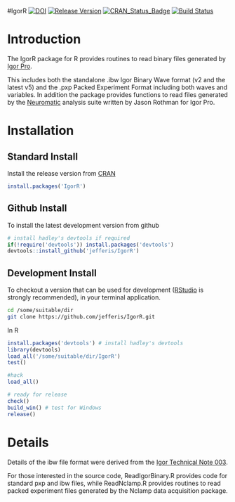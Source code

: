 #IgorR
[![DOI](https://img.shields.io/badge/doi-10.5281%2Fzenodo.10230-blue.svg)](http://dx.doi.org/10.5281/zenodo.10230) 
[![Release Version](https://img.shields.io/github/release/jefferis/IgorR.svg)](https://github.com/jefferis/IgorR/releases/latest) 
[![CRAN_Status_Badge](http://www.r-pkg.org/badges/version/IgorR)](https://cran.r-project.org/package=IgorR) 
[![Build Status](https://travis-ci.org/jefferis/IgorR.svg?branch=master)](https://travis-ci.org/jefferis/IgorR)

Introduction
============
The IgorR package for R provides routines to read binary files generated by [Igor Pro](http://www.wavemetrics.com).

This includes both the standalone .ibw Igor Binary Wave format (v2 and the latest v5) and the .pxp Packed Experiment Format including both waves and variables.  In addition the package provides functions to read files generated by the [Neuromatic](http://www.neuromatic.thinkrandom.com) analysis suite written by Jason Rothman for Igor Pro.

Installation
============
Standard Install
----------------
Install the release version from [CRAN](http://cran.r-project.org/)

```r
install.packages('IgorR')
```

Github Install
--------------
To install the latest development version from github

```r
# install hadley's devtools if required
if(!require('devtools')) install.packages('devtools')
devtools::install_github('jefferis/IgorR')
```

Development Install
-------------------
To checkout a version that can be used for development 
([RStudio](http://www.rstudio.com/products/RStudio/) is strongly recommended), 
in your terminal application.

```sh
cd /some/suitable/dir
git clone https://github.com/jefferis/IgorR.git
```

In R

```r
install.packages('devtools') # install hadley's devtools
library(devtools)
load_all('/some/suitable/dir/IgorR')
test()

#hack
load_all()

# ready for release
check()
build_win() # test for Windows
release()
```

Details
=======

Details of the ibw file format were derived from the [Igor Technical Note 003](http://www.wavemetrics.net/Downloads/FTP_Archive/IgorPro/Technical_Notes/TN003.zip). 

For those interested in the source code, ReadIgorBinary.R provides code for standard pxp and ibw files, while ReadNclamp.R provides routines to read packed experiment files generated by the Nclamp data acquisition package.
